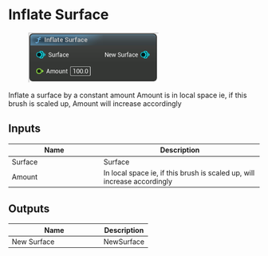 # Inflate Surface

<div align="left" data-full-width="false">

<figure><img src="Inflate_Surface.png" alt=""><figcaption></figcaption></figure>

</div>

Inflate a surface by a constant amount
Amount is in local space
ie, if this brush is scaled up, Amount will increase accordingly

## Inputs

<table>
<thead><tr><th width="170">Name</th><th>Description</th></tr></thead>
<tbody>
<tr><td>Surface</td><td>Surface</td></tr>
<tr><td>Amount</td><td>In local space
ie, if this brush is scaled up, will increase accordingly</td></tr>
</tbody>
</table>

## Outputs

<table>
<thead><tr><th width="170">Name</th><th>Description</th></tr></thead>
<tbody>
<tr><td>New Surface</td><td>NewSurface</td></tr>
</tbody>
</table>